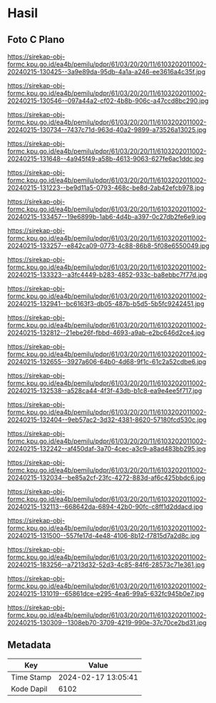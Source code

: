 # Hasil

## Foto C Plano

https://sirekap-obj-formc.kpu.go.id/ea4b/pemilu/pdpr/61/03/20/20/11/6103202011002-20240215-130425--3a9e89da-95db-4a1a-a246-ee3616a4c35f.jpg

https://sirekap-obj-formc.kpu.go.id/ea4b/pemilu/pdpr/61/03/20/20/11/6103202011002-20240215-130546--097a44a2-cf02-4b8b-906c-a47ccd8bc290.jpg

https://sirekap-obj-formc.kpu.go.id/ea4b/pemilu/pdpr/61/03/20/20/11/6103202011002-20240215-130734--7437c71d-963d-40a2-9899-a73526a13025.jpg

https://sirekap-obj-formc.kpu.go.id/ea4b/pemilu/pdpr/61/03/20/20/11/6103202011002-20240215-131648--4a945f49-a58b-4613-9063-627fe6ac1ddc.jpg

https://sirekap-obj-formc.kpu.go.id/ea4b/pemilu/pdpr/61/03/20/20/11/6103202011002-20240215-131223--be9d11a5-0793-468c-be8d-2ab42efcb978.jpg

https://sirekap-obj-formc.kpu.go.id/ea4b/pemilu/pdpr/61/03/20/20/11/6103202011002-20240215-133457--19e6899b-1ab6-4d4b-a397-0c27db2fe6e9.jpg

https://sirekap-obj-formc.kpu.go.id/ea4b/pemilu/pdpr/61/03/20/20/11/6103202011002-20240215-133257--e842ca09-0773-4c88-86b8-5f08e6550049.jpg

https://sirekap-obj-formc.kpu.go.id/ea4b/pemilu/pdpr/61/03/20/20/11/6103202011002-20240215-133323--a3fc4449-b283-4852-933c-ba8ebbc7f77d.jpg

https://sirekap-obj-formc.kpu.go.id/ea4b/pemilu/pdpr/61/03/20/20/11/6103202011002-20240215-132941--bc6163f3-db05-487b-b5d5-5b5fc9242451.jpg

https://sirekap-obj-formc.kpu.go.id/ea4b/pemilu/pdpr/61/03/20/20/11/6103202011002-20240215-132812--21ebe26f-fbbd-4693-a9ab-e2bc646d2ce4.jpg

https://sirekap-obj-formc.kpu.go.id/ea4b/pemilu/pdpr/61/03/20/20/11/6103202011002-20240215-132655--3927a606-64b0-4d68-9f1c-61c2a52cdbe6.jpg

https://sirekap-obj-formc.kpu.go.id/ea4b/pemilu/pdpr/61/03/20/20/11/6103202011002-20240215-132538--a528ca44-4f3f-43db-b1c8-ea9e4ee5f717.jpg

https://sirekap-obj-formc.kpu.go.id/ea4b/pemilu/pdpr/61/03/20/20/11/6103202011002-20240215-132404--9eb57ac2-3d32-4381-8620-57180fcd530c.jpg

https://sirekap-obj-formc.kpu.go.id/ea4b/pemilu/pdpr/61/03/20/20/11/6103202011002-20240215-132242--af450daf-3a70-4cec-a3c9-a8ad483bb295.jpg

https://sirekap-obj-formc.kpu.go.id/ea4b/pemilu/pdpr/61/03/20/20/11/6103202011002-20240215-132034--be85a2cf-23fc-4272-883d-af6c425bbdc6.jpg

https://sirekap-obj-formc.kpu.go.id/ea4b/pemilu/pdpr/61/03/20/20/11/6103202011002-20240215-132113--668642da-6894-42b0-90fc-c8ff1d2ddacd.jpg

https://sirekap-obj-formc.kpu.go.id/ea4b/pemilu/pdpr/61/03/20/20/11/6103202011002-20240215-131500--557fe17d-4e48-4106-8b12-f7815d7a2d8c.jpg

https://sirekap-obj-formc.kpu.go.id/ea4b/pemilu/pdpr/61/03/20/20/11/6103202011002-20240215-183256--a7213d32-52d3-4c85-84f6-28573c71e361.jpg

https://sirekap-obj-formc.kpu.go.id/ea4b/pemilu/pdpr/61/03/20/20/11/6103202011002-20240215-131019--65861dce-e295-4ea6-99a5-632fc945b0e7.jpg

https://sirekap-obj-formc.kpu.go.id/ea4b/pemilu/pdpr/61/03/20/20/11/6103202011002-20240215-130309--1308eb70-3709-4219-990e-37c70ce2bd31.jpg


## Metadata

| Key        | Value               |
| ---------- | ------------------- |
| Time Stamp | 2024-02-17 13:05:41 |
| Kode Dapil | 6102                |



